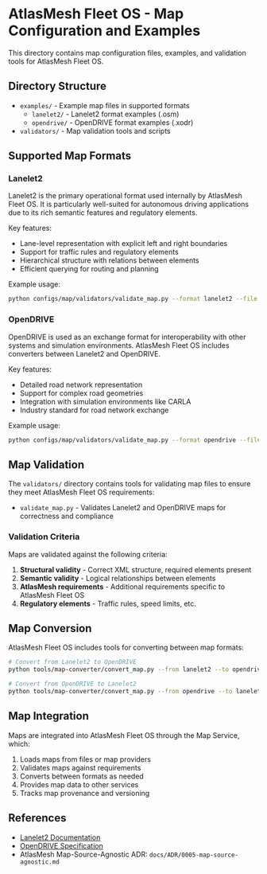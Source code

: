 # AtlasMesh Fleet OS - Map Configuration and Examples

This directory contains map configuration files, examples, and validation tools for AtlasMesh Fleet OS.

## Directory Structure

- `examples/` - Example map files in supported formats
  - `lanelet2/` - Lanelet2 format examples (.osm)
  - `opendrive/` - OpenDRIVE format examples (.xodr)
- `validators/` - Map validation tools and scripts

## Supported Map Formats

### Lanelet2

Lanelet2 is the primary operational format used internally by AtlasMesh Fleet OS. It is particularly well-suited for autonomous driving applications due to its rich semantic features and regulatory elements.

Key features:
- Lane-level representation with explicit left and right boundaries
- Support for traffic rules and regulatory elements
- Hierarchical structure with relations between elements
- Efficient querying for routing and planning

Example usage:
```bash
python configs/map/validators/validate_map.py --format lanelet2 --file configs/map/examples/lanelet2/intersection_example.osm
```

### OpenDRIVE

OpenDRIVE is used as an exchange format for interoperability with other systems and simulation environments. AtlasMesh Fleet OS includes converters between Lanelet2 and OpenDRIVE.

Key features:
- Detailed road network representation
- Support for complex road geometries
- Integration with simulation environments like CARLA
- Industry standard for road network exchange

Example usage:
```bash
python configs/map/validators/validate_map.py --format opendrive --file configs/map/examples/opendrive/straight_road_example.xodr
```

## Map Validation

The `validators/` directory contains tools for validating map files to ensure they meet AtlasMesh Fleet OS requirements:

- `validate_map.py` - Validates Lanelet2 and OpenDRIVE maps for correctness and compliance

### Validation Criteria

Maps are validated against the following criteria:

1. **Structural validity** - Correct XML structure, required elements present
2. **Semantic validity** - Logical relationships between elements
3. **AtlasMesh requirements** - Additional requirements specific to AtlasMesh Fleet OS
4. **Regulatory elements** - Traffic rules, speed limits, etc.

## Map Conversion

AtlasMesh Fleet OS includes tools for converting between map formats:

```bash
# Convert from Lanelet2 to OpenDRIVE
python tools/map-converter/convert_map.py --from lanelet2 --to opendrive --input configs/map/examples/lanelet2/intersection_example.osm --output converted_map.xodr

# Convert from OpenDRIVE to Lanelet2
python tools/map-converter/convert_map.py --from opendrive --to lanelet2 --input configs/map/examples/opendrive/straight_road_example.xodr --output converted_map.osm
```

## Map Integration

Maps are integrated into AtlasMesh Fleet OS through the Map Service, which:

1. Loads maps from files or map providers
2. Validates maps against requirements
3. Converts between formats as needed
4. Provides map data to other services
5. Tracks map provenance and versioning

## References

- [Lanelet2 Documentation](https://github.com/fzi-forschungszentrum-informatik/Lanelet2)
- [OpenDRIVE Specification](https://www.asam.net/standards/detail/opendrive/)
- AtlasMesh Map-Source-Agnostic ADR: `docs/ADR/0005-map-source-agnostic.md`
